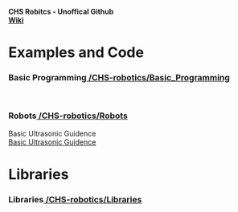 <strong>CHS Robitcs - Unoffical Github </strong>
<br>
<a href="https://github.com/CHS-robotics/Basic_Programming/wiki"><strong>Wiki</strong></a>
<br>
<h1>Examples and Code</h1>
<h3><strong>Basic Programming</strong><a href="https://github.com/CHS-robotics/Basic_Programming"> /CHS-robotics/Basic_Programming</a></h3>
<br>
<h3><strong>Robots</strong><a href="https://github.com/CHS-robotics/Robots"> /CHS-robotics/Robots</a></h3
<a href="google.ca">Basic Ultrasonic Guidence</a>
<br>
<a href="https://github.com/CHS-robotics/Robots/tree/master/Ultrasonic">Basic Ultrasonic Guidence</a>
<br>
<h1>Libraries</h1>
<h3><strong>Libraries</strong><a href="https://github.com/CHS-robotics/Libraries"> /CHS-robotics/Libraries</a></h3>
